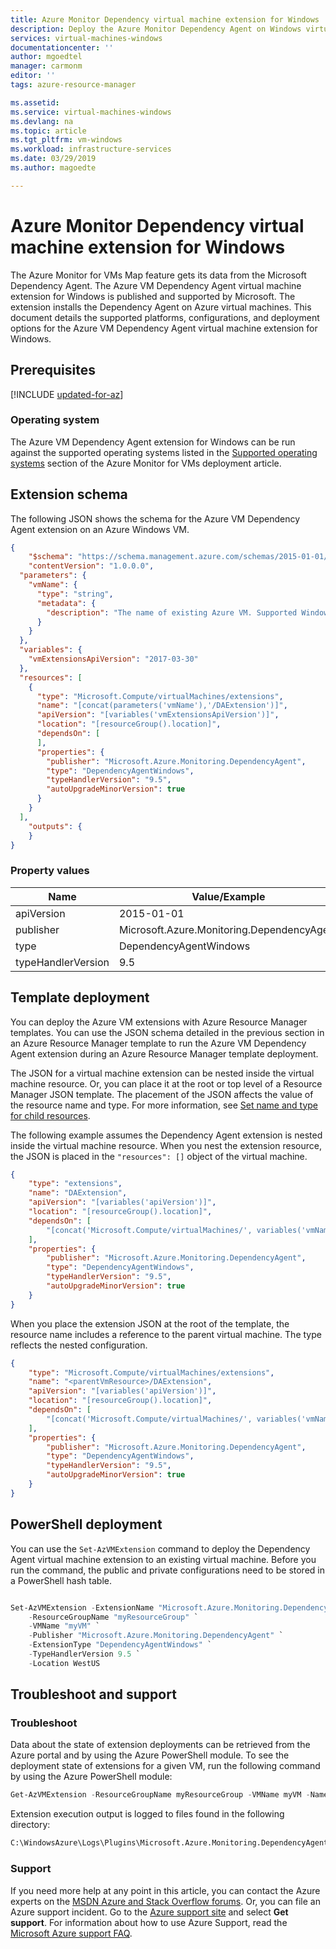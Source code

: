 ```yaml
---
title: Azure Monitor Dependency virtual machine extension for Windows | Microsoft Docs
description: Deploy the Azure Monitor Dependency Agent on Windows virtual machine by using a virtual machine extension.
services: virtual-machines-windows
documentationcenter: ''
author: mgoedtel
manager: carmonm
editor: ''
tags: azure-resource-manager

ms.assetid: 
ms.service: virtual-machines-windows
ms.devlang: na
ms.topic: article
ms.tgt_pltfrm: vm-windows
ms.workload: infrastructure-services
ms.date: 03/29/2019
ms.author: magoedte

---
```

# Azure Monitor Dependency virtual machine extension for Windows

The Azure Monitor for VMs Map feature gets its data from the Microsoft Dependency Agent. The Azure VM Dependency Agent virtual machine extension for Windows is published and supported by Microsoft. The extension installs the Dependency Agent on Azure virtual machines. This document details the supported platforms, configurations, and deployment options for the Azure VM Dependency Agent virtual machine extension for Windows.

## Prerequisites

[!INCLUDE [updated-for-az](../../../includes/updated-for-az.md)]

### Operating system

The Azure VM Dependency Agent extension for Windows can be run against the supported operating systems listed in the [Supported operating systems](../../azure-monitor/insights/vminsights-enable-overview.md#supported-operating-systems) section of the Azure Monitor for VMs deployment article.

## Extension schema

The following JSON shows the schema for the Azure VM Dependency Agent extension on an Azure Windows VM.

```json
{
    "$schema": "https://schema.management.azure.com/schemas/2015-01-01/deploymentTemplate.json#",
    "contentVersion": "1.0.0.0",
  "parameters": {
    "vmName": {
      "type": "string",
      "metadata": {
        "description": "The name of existing Azure VM. Supported Windows Server versions:  2008 R2 and above (x64)."
      }
    }
  },
  "variables": {
    "vmExtensionsApiVersion": "2017-03-30"
  },
  "resources": [
    {
      "type": "Microsoft.Compute/virtualMachines/extensions",
      "name": "[concat(parameters('vmName'),'/DAExtension')]",
      "apiVersion": "[variables('vmExtensionsApiVersion')]",
      "location": "[resourceGroup().location]",
      "dependsOn": [
      ],
      "properties": {
        "publisher": "Microsoft.Azure.Monitoring.DependencyAgent",
        "type": "DependencyAgentWindows",
        "typeHandlerVersion": "9.5",
        "autoUpgradeMinorVersion": true
      }
    }
  ],
    "outputs": {
    }
}
```

### Property values

| Name | Value/Example |
| ---- | ---- |
| apiVersion | 2015-01-01 |
| publisher | Microsoft.Azure.Monitoring.DependencyAgent |
| type | DependencyAgentWindows |
| typeHandlerVersion | 9.5 |

## Template deployment

You can deploy the Azure VM extensions with Azure Resource Manager templates. You can use the JSON schema detailed in the previous section in an Azure Resource Manager template to run the Azure VM Dependency Agent extension during an Azure Resource Manager template deployment.

The JSON for a virtual machine extension can be nested inside the virtual machine resource. Or, you can place it at the root or top level of a Resource Manager JSON template. The placement of the JSON affects the value of the resource name and type. For more information, see [Set name and type for child resources](../../azure-resource-manager/resource-group-authoring-templates.md#child-resources).

The following example assumes the Dependency Agent extension is nested inside the virtual machine resource. When you nest the extension resource, the JSON is placed in the `"resources": []` object of the virtual machine.


```json
{
	"type": "extensions",
	"name": "DAExtension",
	"apiVersion": "[variables('apiVersion')]",
	"location": "[resourceGroup().location]",
	"dependsOn": [
		"[concat('Microsoft.Compute/virtualMachines/', variables('vmName'))]"
	],
	"properties": {
		"publisher": "Microsoft.Azure.Monitoring.DependencyAgent",
        "type": "DependencyAgentWindows",
        "typeHandlerVersion": "9.5",
        "autoUpgradeMinorVersion": true
	}
}
```

When you place the extension JSON at the root of the template, the resource name includes a reference to the parent virtual machine. The type reflects the nested configuration.

```json
{
	"type": "Microsoft.Compute/virtualMachines/extensions",
	"name": "<parentVmResource>/DAExtension",
	"apiVersion": "[variables('apiVersion')]",
	"location": "[resourceGroup().location]",
	"dependsOn": [
		"[concat('Microsoft.Compute/virtualMachines/', variables('vmName'))]"
	],
	"properties": {
		"publisher": "Microsoft.Azure.Monitoring.DependencyAgent",
        "type": "DependencyAgentWindows",
        "typeHandlerVersion": "9.5",
        "autoUpgradeMinorVersion": true
	}
}
```

## PowerShell deployment

You can use the `Set-AzVMExtension` command to deploy the Dependency Agent virtual machine extension to an existing virtual machine. Before you run the command, the public and private configurations need to be stored in a PowerShell hash table.

```powershell

Set-AzVMExtension -ExtensionName "Microsoft.Azure.Monitoring.DependencyAgent" `
    -ResourceGroupName "myResourceGroup" `
    -VMName "myVM" `
    -Publisher "Microsoft.Azure.Monitoring.DependencyAgent" `
    -ExtensionType "DependencyAgentWindows" `
    -TypeHandlerVersion 9.5 `
    -Location WestUS 
```

## Troubleshoot and support

### Troubleshoot

Data about the state of extension deployments can be retrieved from the Azure portal and by using the Azure PowerShell module. To see the deployment state of extensions for a given VM, run the following command by using the Azure PowerShell module:

```powershell
Get-AzVMExtension -ResourceGroupName myResourceGroup -VMName myVM -Name myExtensionName
```

Extension execution output is logged to files found in the following directory:

```cmd
C:\WindowsAzure\Logs\Plugins\Microsoft.Azure.Monitoring.DependencyAgent\
```

### Support

If you need more help at any point in this article, you can contact the Azure experts on the [MSDN Azure and Stack Overflow forums](https://azure.microsoft.com/support/forums/). Or, you can file an Azure support incident. Go to the [Azure support site](https://azure.microsoft.com/support/options/) and select **Get support**. For information about how to use Azure Support, read the [Microsoft Azure support FAQ](https://azure.microsoft.com/support/faq/).
